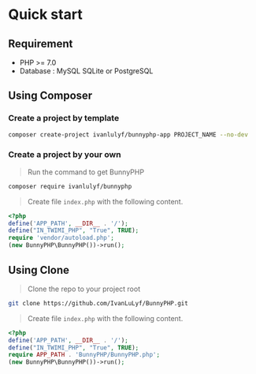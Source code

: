 # Quick start

## Requirement

* PHP >= 7.0
* Database : MySQL SQLite or PostgreSQL

## Using Composer

### Create a project by template

```bash
composer create-project ivanlulyf/bunnyphp-app PROJECT_NAME --no-dev
```

### Create a project by your own

> Run the command to get BunnyPHP

```bash
composer require ivanlulyf/bunnyphp
```

> Create file ```index.php``` with the  following content.

```php
<?php
define('APP_PATH', __DIR__ . '/');
define("IN_TWIMI_PHP", "True", TRUE);
require 'vendor/autoload.php';
(new BunnyPHP\BunnyPHP())->run();
``` 

## Using Clone

> Clone the repo to your project root

```bash
git clone https://github.com/IvanLuLyf/BunnyPHP.git
```

> Create file ```index.php``` with the  following content.

```php
<?php
define('APP_PATH', __DIR__ . '/');
define("IN_TWIMI_PHP", "True", TRUE);
require APP_PATH . 'BunnyPHP/BunnyPHP.php';
(new BunnyPHP\BunnyPHP())->run();
```